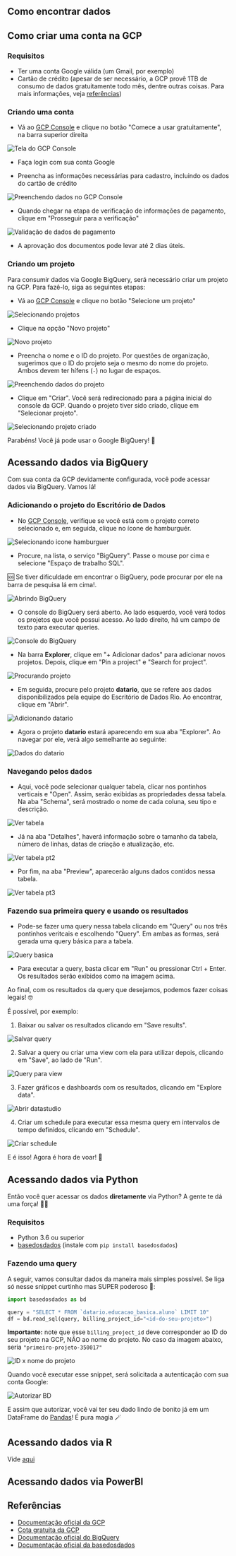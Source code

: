 ## Como encontrar dados

## Como criar uma conta na GCP

### Requisitos

- Ter uma conta Google válida (um Gmail, por exemplo)
- Cartão de crédito (apesar de ser necessário, a GCP provê 1TB de consumo de dados gratuitamente todo mês, dentre outras coisas.
  Para mais informações, veja [referências](#referencias))

### Criando uma conta

- Vá ao [GCP Console](https://console.cloud.google.com/) e clique no botão "Comece a usar gratuitamente", na barra superior direita

![Tela do GCP Console](../static/img/tutoriais/criar-conta-gcp.png)

- Faça login com sua conta Google

- Preencha as informações necessárias para cadastro, incluindo os dados do cartão de crédito

![Preenchendo dados no GCP Console](../static/img/tutoriais/preencher-dados-conta-gcp.png)

- Quando chegar na etapa de verificação de informações de pagamento, clique em "Prosseguir para a verificação"

![Validação de dados de pagamento](../static/img/tutoriais/validacao-cartao.png)

- A aprovação dos documentos pode levar até 2 dias úteis.

### Criando um projeto

Para consumir dados via Google BigQuery, será necessário criar um projeto na GCP. Para fazê-lo, siga as seguintes etapas:

- Vá ao [GCP Console](https://console.cloud.google.com/) e clique no botão "Selecione um projeto"

![Selecionando projetos](../static/img/tutoriais/selecionar-projeto.png)

- Clique na opção "Novo projeto"

![Novo projeto](../static/img/tutoriais/novo-projeto.png)

- Preencha o nome e o ID do projeto. Por questões de organização, sugerimos que o ID do projeto seja o mesmo do nome do projeto.
  Ambos devem ter hífens (`-`) no lugar de espaços.

![Preenchendo dados do projeto](../static/img/tutoriais/preencher-projeto.png)

- Clique em "Criar". Você será redirecionado para a página inicial do console da GCP. Quando o projeto tiver sido criado,
  clique em "Selecionar projeto".

![Selecionando projeto criado](../static/img/tutoriais/selecionar-projeto-criado.png)

Parabéns! Você já pode usar o Google BigQuery! 🎉

## Acessando dados via BigQuery

Com sua conta da GCP devidamente configurada, você pode acessar dados via BigQuery. Vamos lá!

### Adicionando o projeto do Escritório de Dados

- No [GCP Console](https://console.cloud.google.com/), verifique se você está com o projeto correto selecionado e,
  em seguida, clique no ícone de hamburguér.

![Selecionando icone hamburguer](../static/img/tutoriais/console-hamburguer.png)

- Procure, na lista, o serviço "BigQuery". Passe o mouse por cima e selecione "Espaço de trabalho SQL".

🆘 Se tiver dificuldade em encontrar o BigQuery, pode procurar por ele na barra de pesquisa lá em cima!.

![Abrindo BigQuery](../static/img/tutoriais/abrindo-bigquery.png)

- O console do BigQuery será aberto. Ao lado esquerdo, você verá todos os projetos que você possui acesso.
  Ao lado direito, há um campo de texto para executar queries.

![Console do BigQuery](../static/img/tutoriais/console-bq.png)

- Na barra **Explorer**, clique em "+ Adicionar dados" para adicionar novos projetos. Depois, clique em
  "Pin a project" e "Search for project".

![Procurando projeto](../static/img/tutoriais/procurar-projeto.png)

- Em seguida, procure pelo projeto **datario**, que se refere aos dados disponibilizados pela equipe
  do Escritório de Dados Rio. Ao encontrar, clique em "Abrir".

![Adicionando datario](../static/img/tutoriais/add-projeto-datario.png)

- Agora o projeto **datario** estará aparecendo em sua aba "Explorer". Ao navegar por ele, verá algo semelhante
  ao seguinte:

![Dados do datario](../static/img/tutoriais/dados-datario.png)

### Navegando pelos dados

- Aqui, você pode selecionar qualquer tabela, clicar nos pontinhos verticais e "Open". Assim, serão exibidas
  as propriedades dessa tabela. Na aba "Schema", será mostrado o nome de cada coluna, seu tipo e descrição.

![Ver tabela](../static/img/tutoriais/ver-tabela.png)

- Já na aba "Detalhes", haverá informação sobre o tamanho da tabela, número de linhas, datas de criação e
  atualização, etc.

![Ver tabela pt2](../static/img/tutoriais/ver-tabela-2.png)

- Por fim, na aba "Preview", aparecerão alguns dados contidos nessa tabela.

![Ver tabela pt3](../static/img/tutoriais/ver-tabela-3.png)

### Fazendo sua primeira query e usando os resultados

- Pode-se fazer uma query nessa tabela clicando em "Query" ou nos três pontinhos veritcais e escolhendo
  "Query". Em ambas as formas, será gerada uma query básica para a tabela.

![Query basica](../static/img/tutoriais/query-basica.png)

- Para executar a query, basta clicar em "Run" ou pressionar Ctrl + Enter. Os resultados serão exibidos
  como na imagem acima.

Ao final, com os resultados da query que desejamos, podemos fazer coisas legais! 🤓

É possível, por exemplo:

1. Baixar ou salvar os resultados clicando em "Save results".

![Salvar query](../static/img/tutoriais/salvar-query.png)

2. Salvar a query ou criar uma view com ela para utilizar depois, clicando em "Save", ao lado de "Run".

![Query para view](../static/img/tutoriais/query-para-view.png)

3. Fazer gráficos e dashboards com os resultados, clicando em "Explore data".

![Abrir datastudio](../static/img/tutoriais/abrir-datastudio.png)

4. Criar um schedule para executar essa mesma query em intervalos de tempo definidos, clicando em "Schedule".

![Criar schedule](../static/img/tutoriais/criar-schedule.png)

E é isso! Agora é hora de voar! 🚀

## Acessando dados via Python

Então você quer acessar os dados **diretamente** via Python? A gente te dá uma força! 👨‍💻

### Requisitos

- Python 3.6 ou superior
- [basedosdados](https://github.com/basedosdados/mais) (instale com `pip install basedosdados`)

### Fazendo uma query

A seguir, vamos consultar dados da maneira mais simples possível. Se liga só nesse snippet curtinho
mas SUPER poderoso 💪:

```py
import basedosdados as bd

query = "SELECT * FROM `datario.educacao_basica.aluno` LIMIT 10"
df = bd.read_sql(query, billing_project_id="<id-do-seu-projeto>")
```

**Importante:** note que esse `billing_project_id` deve corresponder ao ID do seu projeto na GCP, NÃO
ao nome do projeto. No caso da imagem abaixo, seria `"primeiro-projeto-350017"`

![ID x nome do projeto](../static/img/tutoriais/id-do-projeto.png)

Quando você executar esse snippet, será solicitada a autenticação com sua conta Google:

![Autorizar BD](../static/img/tutoriais/autoriza-bd.png)

E assim que autorizar, você vai ter seu dado lindo de bonito já em um DataFrame do [Pandas](https://pandas.pydata.org/)!
É pura magia 🪄

## Acessando dados via R

Vide [aqui](https://medium.com/basedosdados/como-usar-a-bd-com-r-427aded95448)

## Acessando dados via PowerBI

## Referências

- [Documentação oficial da GCP](https://cloud.google.com/docs)
- [Cota gratuita da GCP](https://cloud.google.com/free/docs/gcp-free-tier)
- [Documentação oficial do BigQuery](https://cloud.google.com/bigquery/docs)
- [Documentação oficial da basedosdados](https://basedosdados.github.io/mais/access_data_packages/)
